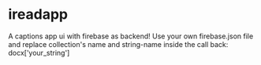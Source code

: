 # ireadapp
A captions app ui with firebase as backend! Use your own firebase.json file and replace collection's name and string-name inside the call back: docx['your_string']
